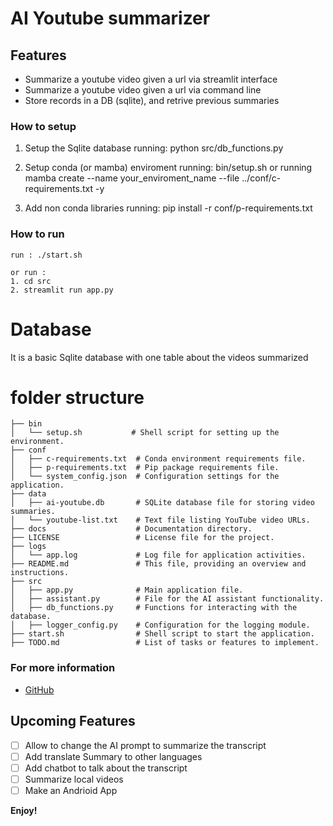 # AI Youtube summarizer

## Features

* Summarize a youtube video given a url via streamlit interface
* Summarize a youtube video given a url via command line
* Store records in a DB (sqlite), and retrive previous summaries

### How to setup

1. Setup the Sqlite database running: 
        python src/db_functions.py

2. Setup conda (or mamba) enviroment running: bin/setup.sh 
        or running 
        mamba create --name your_enviroment_name --file ../conf/c-requirements.txt -y

3. Add non conda libraries running: 
        pip install -r conf/p-requirements.txt

### How to run
```
run : ./start.sh 

or run : 
1. cd src
2. streamlit run app.py
```

# Database
It is a basic Sqlite database with one table about the videos summarized

# folder structure
```
├── bin
│   └── setup.sh           # Shell script for setting up the environment.
├── conf
│   ├── c-requirements.txt  # Conda environment requirements file.
│   ├── p-requirements.txt  # Pip package requirements file.
│   └── system_config.json  # Configuration settings for the application.
├── data
│   ├── ai-youtube.db       # SQLite database file for storing video summaries.
│   └── youtube-list.txt    # Text file listing YouTube video URLs.
├── docs                    # Documentation directory.
├── LICENSE                 # License file for the project.
├── logs
│   └── app.log             # Log file for application activities.
├── README.md               # This file, providing an overview and instructions.
├── src
│   ├── app.py              # Main application file.
│   ├── assistant.py        # File for the AI assistant functionality.
│   ├── db_functions.py     # Functions for interacting with the database.
│   ├── logger_config.py    # Configuration for the logging module.
├── start.sh                # Shell script to start the application.
├── TODO.md                 # List of tasks or features to implement.
```

### For more information

* [GitHub](https://github.com/rafael1856/ai-youtube)

## Upcoming Features

- [ ] Allow to change the AI prompt to summarize the transcript  
- [ ] Add translate Summary to other languages  
- [ ] Add chatbot to talk about the transcript  
- [ ] Summarize local videos  
- [ ] Make an Andrioid App  

**Enjoy!**